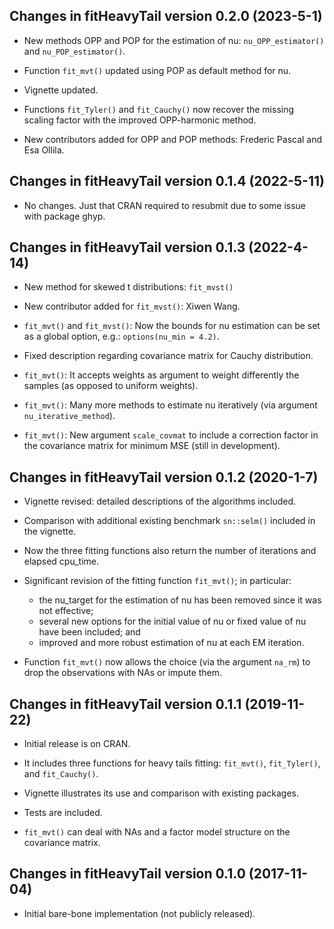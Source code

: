 ## Changes in fitHeavyTail version 0.2.0 (2023-5-1)

* New methods OPP and POP for the estimation of nu: `nu_OPP_estimator()` and `nu_POP_estimator()`.

* Function `fit_mvt()` updated using POP as default method for nu.

* Vignette updated.

* Functions `fit_Tyler()` and `fit_Cauchy()` now recover the missing scaling factor with the improved OPP-harmonic method.

* New contributors added for OPP and POP methods: Frederic Pascal and Esa Ollila.


## Changes in fitHeavyTail version 0.1.4 (2022-5-11)

* No changes. Just that CRAN required to resubmit due to some issue with package ghyp.


## Changes in fitHeavyTail version 0.1.3 (2022-4-14)

* New method for skewed t distributions: `fit_mvst()`

* New contributor added for `fit_mvst()`: Xiwen Wang.

* `fit_mvt()` and `fit_mvst()`: Now the bounds for nu estimation can be set as a global option, e.g.: `options(nu_min = 4.2)`.

* Fixed description regarding covariance matrix for Cauchy distribution.

* `fit_mvt()`: It accepts weights as argument to weight differently the samples (as opposed to uniform weights).

* `fit_mvt()`: Many more methods to estimate nu iteratively (via argument `nu_iterative_method`).

* `fit_mvt()`: New argument `scale_covmat` to include a correction factor in the covariance matrix for minimum MSE (still in development).


## Changes in fitHeavyTail version 0.1.2 (2020-1-7)

* Vignette revised: detailed descriptions of the algorithms included.

* Comparison with additional existing benchmark `sn::selm()` included in the vignette.

* Now the three fitting functions also return the number of iterations and elapsed cpu_time.

* Significant revision of the fitting function `fit_mvt()`; in particular:

  - the nu_target for the estimation of nu has been removed since it was not effective;
  - several new options for the initial value of nu or fixed value of nu have been included; and
  - improved and more robust estimation of nu at each EM iteration.

* Function `fit_mvt()` now allows the choice (via the argument `na_rm`) to drop the observations with NAs 
  or impute them.


## Changes in fitHeavyTail version 0.1.1 (2019-11-22)

* Initial release is on CRAN.

* It includes three functions for heavy tails fitting: `fit_mvt()`, `fit_Tyler()`, and `fit_Cauchy()`.

* Vignette illustrates its use and comparison with existing packages.

* Tests are included.

* `fit_mvt()` can deal with NAs and a factor model structure on the covariance matrix.


## Changes in fitHeavyTail version 0.1.0 (2017-11-04)

* Initial bare-bone implementation (not publicly released).
